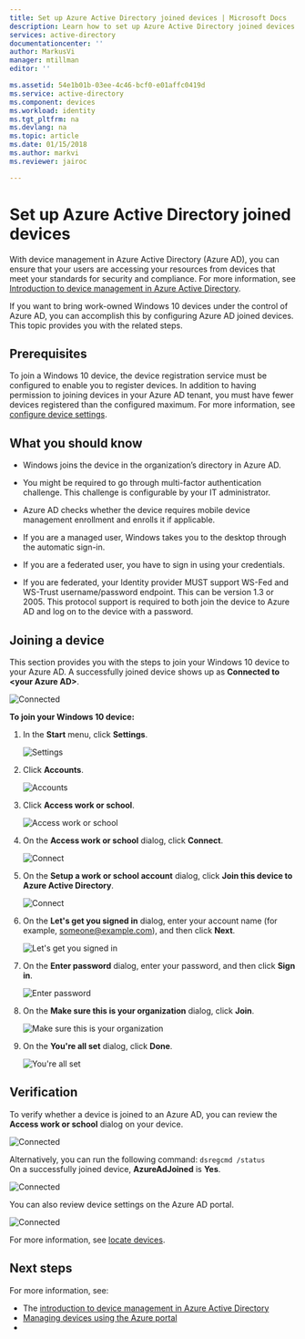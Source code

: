 ```yaml
---
title: Set up Azure Active Directory joined devices | Microsoft Docs
description: Learn how to set up Azure Active Directory joined devices.
services: active-directory
documentationcenter: ''
author: MarkusVi
manager: mtillman
editor: ''

ms.assetid: 54e1b01b-03ee-4c46-bcf0-e01affc0419d
ms.service: active-directory
ms.component: devices
ms.workload: identity
ms.tgt_pltfrm: na
ms.devlang: na
ms.topic: article
ms.date: 01/15/2018
ms.author: markvi
ms.reviewer: jairoc

---
```

# Set up Azure Active Directory joined devices

With device management in Azure Active Directory (Azure AD), you can ensure that your users are accessing your resources from devices that meet your standards for security and compliance. For more information, see [Introduction to device management in Azure Active Directory](../device-management-introduction.md).

If you want to bring work-owned Windows 10 devices under the control of Azure AD, you can accomplish this by configuring Azure AD joined devices. This topic provides you with the related steps. 


## Prerequisites

To join a Windows 10 device, the device registration service must be configured to enable you to register devices. In addition to having permission to joining devices in your Azure AD tenant, you must have fewer devices registered than the configured maximum. For more information, see [configure device settings](../device-management-azure-portal.md#configure-device-settings).



## What you should know


- Windows joins the device in the organization’s directory in Azure AD.

- You might be required to go through multi-factor authentication challenge. This challenge is configurable by your IT administrator.

- Azure AD checks whether the device requires mobile device management enrollment and enrolls it if applicable.

- If you are a managed user, Windows takes you to the desktop through the automatic sign-in.

- If you are a federated user, you have to sign in using your credentials.

- If you are federated, your Identity provider MUST support WS-Fed and WS-Trust username/password endpoint. This can be version 1.3 or 2005. This protocol support is required to both join the device to Azure AD and log on to the device with a password. 




## Joining a device

This section provides you with the steps to join your Windows 10 device to your Azure AD. A successfully joined  device shows up as **Connected to \<your Azure AD\>**.

![Connected](./media/device-management-azuread-joined-devices-setup/13.png)


**To join your Windows 10 device:**

1. In the **Start** menu, click **Settings**.

    ![Settings](./media/device-management-azuread-joined-devices-setup/01.png)

2. Click **Accounts**.

    ![Accounts](./media/device-management-azuread-joined-devices-setup/02.png)


3. Click **Access work or school**.

    ![Access work or school](./media/device-management-azuread-joined-devices-setup/03.png)

4. On the **Access work or school** dialog, click **Connect**.

    ![Connect](./media/device-management-azuread-joined-devices-setup/04.png)


5. On the  **Setup a work or school account** dialog, click **Join this device to Azure Active Directory**.

    ![Connect](./media/device-management-azuread-joined-devices-setup/08.png)


6. On the **Let's get you signed in** dialog, enter your account name (for example, someone@example.com), and then click **Next**.

    ![Let's get you signed in](./media/device-management-azuread-joined-devices-setup/10.png)


6. On the  **Enter password** dialog, enter your password, and then click **Sign in**.

    ![Enter password](./media/device-management-azuread-joined-devices-setup/05.png)


7. On the  **Make sure this is your organization** dialog, click **Join**.

    ![Make sure this is your organization](./media/device-management-azuread-joined-devices-setup/11.png)


8. On the **You're all set** dialog, click **Done**.

    ![You're all set](./media/device-management-azuread-joined-devices-setup/12.png)

## Verification

To verify whether a device is joined to an Azure AD, you can review the **Access work or school** dialog on your device.

![Connected](./media/device-management-azuread-joined-devices-setup/13.png)

Alternatively, you can run the following command: `dsregcmd /status`  
On a successfully joined device, **AzureAdJoined** is **Yes**.

![Connected](./media/device-management-azuread-joined-devices-setup/14.png)

You can also review device settings on the Azure AD portal.

![Connected](./media/device-management-azuread-joined-devices-setup/15.png)

For more information, see [locate devices](../device-management-azure-portal.md#locate-devices).


## Next steps

For more information, see: 

- The [introduction to device management in Azure Active Directory](../device-management-introduction.md)
- [Managing devices using the Azure portal](../device-management-azure-portal.md)
- 



